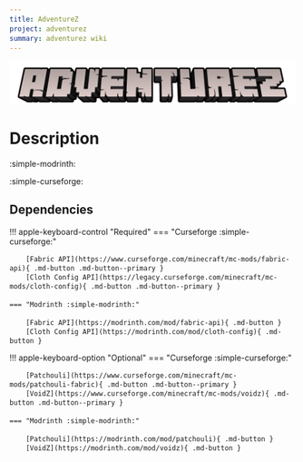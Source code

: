 ```yaml
---
title: AdventureZ
project: adventurez
summary: adventurez wiki
---
```

![AdventureZ Banner](../../assets/general/banner/adventurezbanner.png)

# Description



<span style="display: inline-block; white-space: nowrap;">:simple-modrinth: <span class="count-up-element" src="adventurez" file="modrinth"></span></span>

<span style="display: inline-block; white-space: nowrap;">:simple-curseforge: <span class="count-up-element" src="adventurez" file="curseforge"></span></span>

<script src="/wiki/javascripts/data.js"></script>
<script src="/wiki/javascripts/sidebar.js" id="adventurez"></script>
<!-- 
 add link="page id" if id is not the same as the modrinth and curseforge mod page id  
  -->


## Dependencies

!!! apple-keyboard-control "Required"
    === "Curseforge :simple-curseforge:"

        [Fabric API](https://www.curseforge.com/minecraft/mc-mods/fabric-api){ .md-button .md-button--primary }
        [Cloth Config API](https://legacy.curseforge.com/minecraft/mc-mods/cloth-config){ .md-button .md-button--primary }

    === "Modrinth :simple-modrinth:"

        [Fabric API](https://modrinth.com/mod/fabric-api){ .md-button }
        [Cloth Config API](https://modrinth.com/mod/cloth-config){ .md-button }

!!! apple-keyboard-option "Optional"
    === "Curseforge :simple-curseforge:"

        [Patchouli](https://www.curseforge.com/minecraft/mc-mods/patchouli-fabric){ .md-button .md-button--primary }
        [VoidZ](https://www.curseforge.com/minecraft/mc-mods/voidz){ .md-button .md-button--primary }

    === "Modrinth :simple-modrinth:"

        [Patchouli](https://modrinth.com/mod/patchouli){ .md-button }
        [VoidZ](https://modrinth.com/mod/voidz){ .md-button }